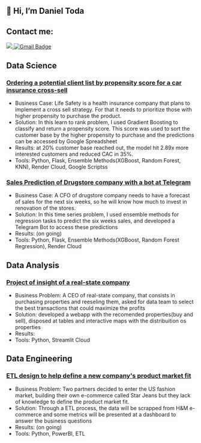 ## 👋 Hi, I’m Daniel Toda


## Contact me: 


<a href="https://www.linkedin.com/in/daniel-hiroshi/" rel="nofollow">
<img src="https://camo.githubusercontent.com/a493f6833f99fb3c85788d6d9305e6b7a42b838e5ee5d138fd9a8214a7e77472/68747470733a2f2f696d672e736869656c64732e696f2f62616467652f6c696e6b6564696e2d2532333030373742352e7376673f267374796c653d666f722d7468652d6261646765266c6f676f3d6c696e6b6564696e266c6f676f436f6c6f723d7768697465" 
          data-canonical-src="https://img.shields.io/badge/linkedin-%230077B5.svg?&amp;style=for-the-badge&amp;logo=linkedin&amp;logoColor=white" 
          style="max-width: 100%;"> 
 </a>
 
<a href="mailto:hiroshi1991@gmail.com">  
 <img src="https://camo.githubusercontent.com/f4651bc2e628a088156d1e12944a537eac7471f0e6af48592b8f5457710919aa/68747470733a2f2f696d672e736869656c64732e696f2f62616467652f476d61696c2d4431343833363f7374796c653d666f722d7468652d6261646765266c6f676f3d676d61696c266c6f676f436f6c6f723d7768697465266c696e6b3d6d61696c746f3a6d617269616e612e616c626f7240676d61696c2e636f6d" alt="Gmail Badge" data-canonical-src="https://img.shields.io/badge/Gmail-D14836?style=for-the-badge&amp;logo=gmail&amp;logoColor=white&amp;link=mailto:mariana.albor@gmail.com" style="max-width: 100%;">
</a>
 
## Data Science 

### [Ordering a potential client list by propensity score for a car insurance cross-sell](https://github.com/danieltodaDS/Health-Insurance-Cross-Sell)
- Business Case: Life Safety is a health insurance company that plans to implement a cross sell strategy. For that it needs to prioritize those with higher propensity to purchase the product. 
- Solution: In this learn to rank problem, I used Gradient Boosting to classify and return a propensity score. This score was used to sort the customer base by the higher propensity to purchase and the predictions can be accessed by Google Spreadsheet   
- Results: at 20% customer base reached out, the model hit 2.89x more interested customers and reduced CAC in 35%.
- Tools: Python, Flask, Ensemble Methods(XGBoost, Random Forest, KNN), Render Cloud, Google Scriptss   

### [Sales Prediction of Drugstore company with a bot at Telegram](https://github.com/danieltodaDS/Datascience_em_Producao)
- Business Case: A CFO of drugstore company needs to have a forecast of sales for the next six weeks, so he will know how much to invest in renovation of the stores. 
- Solution: In this time series problem, I used ensemble methods for regression tasks to predict the six weeks sales, and developed a Telegram Bot to access these predictions 
- Results: (on going)
- Tools: Python, Flask, Ensemble Methods(XGBoost, Random Forest Regression), Render Cloud   

## Data Analysis

### [Project of insight of a real-state company](https://github.com/danieltodaDS/houserocket_project)
- Business Problem: A CEO of real-state company, that consists in purchasing properties and reeseling them, asked for data team to select the best transactions that could maximize the profits
- Solution: developed a webapp with the recomended properties(buy and sell), disposed at tables and interactive maps with the distribuition os properties   
- Results: 
- Tools: Python, Streamlit Cloud

## Data Engineering

### [ETL design to help define a new company's product market fit](https://github.com/danieltodaDS/Star-Jeans-ETL)
- Business Problem: Two partners decided to enter the US fashion market, building their own e-commerce called Star Jeans but they lack of knowledge to define the product market fit.
- Solution: Through a ETL process, the data will be scrapped from H&M e-commerce and some metrics will be presented at a dashboard to answer the business questions
- Results: (on going)
- Tools: Python, PowerBI, ETL

